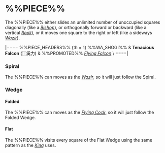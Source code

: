 # %%PIECE%%

The %%PIECE%% either slides an unlimited number of unoccupied squares
diagonally (like a [*Bishop*](bishop.html)), or orthogonally forward
or backward (like a vertical [*Rook*](rook.html)), or it moves one
square to the right or left (like a sideways [*Wazir*](wazir.html)).

|====
%%PIECE_HEADERS%%
{th = 1}  %%WA_SHOGI%%
       &  **Tenacious Falcon** (&#x2FF0;&#x595A;&#x529B;)
       &  %%PROMOTED%% [*Flying Falcon*](flying_falcon.html) \\
====|

### Spiral

The %%PIECE%% can moves as the [*Wazir*](wazir.html), so it will
just follow the Spiral.

### Wedge

#### Folded

The %%PIECE%% can moves as the [*Flying Cock*](flying_cock.html), so it will
just follow the Folded Wedge.

#### Flat

The %%PIECE%% visits every square of the Flat Wedge using the same
pattern as the [*King*](king.html) uses.
